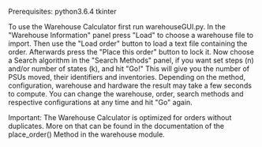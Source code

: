 Prerequisites:
python3.6.4
tkinter

To use the Warehouse Calculator first run warehouseGUI.py.
In the "Warehouse Information" panel press "Load" to choose a warehouse file to import. Then use the "Load order" button to load a text file containing the order. Afterwards press the "Place this order" button to lock it. Now choose a Search algorithm in the "Search Methods" panel, if you want set steps (n) and/or number of states (k), and hit "Go!"
This will give you the number of PSUs moved, their identifiers and inventories.
Depending on the method, configuration, warehouse and hardware the result may take a few seconds to compute.
You can change the warehouse, order, search methods and respective configurations at any time and hit "Go" again.

Important: The Warehouse Calculator is optimized for orders without duplicates. More on that can be found in the documentation of the place_order() Method in the warehouse module.

